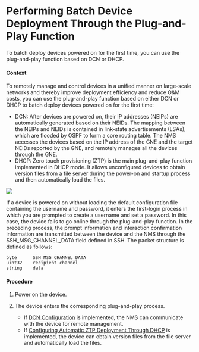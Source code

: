 Performing Batch Device Deployment Through the Plug-and-Play Function
=====================================================================

To batch deploy devices powered on for the first time, you can use the plug-and-play function based on DCN or DHCP.

#### Context

To remotely manage and control devices in a unified manner on large-scale networks and thereby improve deployment efficiency and reduce O&M costs, you can use the plug-and-play function based on either DCN or DHCP to batch deploy devices powered on for the first time:

* DCN: After devices are powered on, their IP addresses (NEIPs) are automatically generated based on their NEIDs. The mapping between the NEIPs and NEIDs is contained in link-state advertisements (LSAs), which are flooded by OSPF to form a core routing table. The NMS accesses the devices based on the IP address of the GNE and the target NEIDs reported by the GNE, and remotely manages all the devices through the GNE.
* DHCP: Zero touch provisioning (ZTP) is the main plug-and-play function implemented in DHCP mode. It allows unconfigured devices to obtain version files from a file server during the power-on and startup process and then automatically load the files.

![](../../../../public_sys-resources/note_3.0-en-us.png) 

If a device is powered on without loading the default configuration file containing the username and password, it enters the first-login process in which you are prompted to create a username and set a password. In this case, the device fails to go online through the plug-and-play function. In the preceding process, the prompt information and interaction confirmation information are transmitted between the device and the NMS through the SSH\_MSG\_CHANNEL\_DATA field defined in SSH. The packet structure is defined as follows:

```
byte      SSH_MSG_CHANNEL_DATA
uint32    recipient channel
string    data
```


#### Procedure

1. Power on the device.
2. The device enters the corresponding plug-and-play process.
   
   
   * If [DCN Configuration](dc_vrp_dcn_cfg_0000.html) is implemented, the NMS can communicate with the device for remote management.
   * If [Configuring Automatic ZTP Deployment Through DHCP](../ne/dc_ne_ztp_cfg_0002.html) is implemented, the device can obtain version files from the file server and automatically load the files.